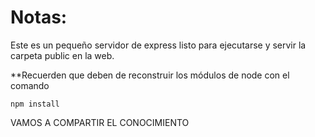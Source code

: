 # Notas:

Este es un pequeño servidor de express listo para ejecutarse y servir la carpeta public en la web.

**Recuerden que deben de reconstruir los módulos de node con el comando

```
npm install
```
VAMOS A COMPARTIR EL CONOCIMIENTO
